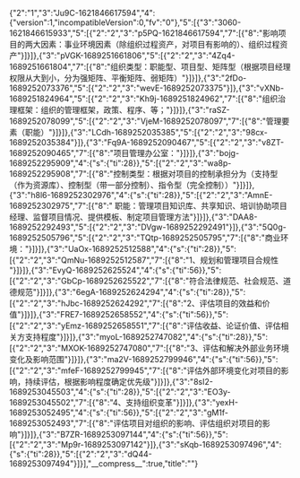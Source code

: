 {"2":"1","3":"Ju9C-1621846617594","4":{"version":1,"incompatibleVersion":0,"fv":"0"},"5":[{"3":"3060-1621846615933","5":[{"2":"2","3":"p5PQ-1621846617594","7":[{"8":"影响项目的两大因素：事业环境因素（除组织过程资产，对项目有影响的）、组织过程资产"}]}]},{"3":"pVGK-1689251661806","5":[{"2":"2","3":"4Zq4-1689251661804","7":[{"8":"组织类型：职能型、项目型、矩阵型（根据项目经理权限从大到小，分为强矩阵、平衡矩阵、弱矩阵）"}]}]},{"3":"2fDo-1689252073376","5":[{"2":"2","3":"wevE-1689252073375"}]},{"3":"vXNb-1689251824964","5":[{"2":"2","3":"Kh9j-1689251824962","7":[{"8":"组织治理框架：组织的管理框架，政策、程序、等；"}]}]},{"3":"raSZ-1689252078099","5":[{"2":"2","3":"VjeM-1689252078097","7":[{"8":"管理要素（职能）"}]}]},{"3":"LCdh-1689252035385","5":[{"2":"2","3":"98cx-1689252035384"}]},{"3":"Fq9A-1689252090467","5":[{"2":"2","3":"v8ZT-1689252090465","7":[{"8":"项目管理办公室："}]}]},{"3":"bojg-1689252295909","4":{"s":{"ti":28}},"5":[{"2":"2","3":"wa8p-1689252295908","7":[{"8":"控制类型：根据对项目的控制承担分为（支持型（作为资源库）、控制型（带一部分控制）、指令型（完全控制））"}]}]},{"3":"h8l6-1689252302976","4":{"s":{"ti":28}},"5":[{"2":"2","3":"AmnE-1689252302975","7":[{"8":" 职能：管理项目知识库、共享知识、培训协助项目经理、监督项目情况、提供模板、制定项目管理方法"}]}]},{"3":"DAA8-1689252292493","5":[{"2":"2","3":"DVgw-1689252292491"}]},{"3":"5Q0g-1689252505796","5":[{"2":"2","3":"TQtp-1689252505795","7":[{"8":"商业环境："}]}]},{"3":"UaOx-1689252512588","4":{"s":{"ti":28}},"5":[{"2":"2","3":"QmNu-1689252512587","7":[{"8":"1、规划和管理项目合规性 "}]}]},{"3":"EvyQ-1689252625524","4":{"s":{"ti":56}},"5":[{"2":"2","3":"GbCp-1689252625522","7":[{"8":"符合法律规范、社会规范、道德规范"}]}]},{"3":"6egA-1689252624294","4":{"s":{"ti":28}},"5":[{"2":"2","3":"hJbc-1689252624292","7":[{"8":"2、评估项目的效益和价值"}]}]},{"3":"FRE7-1689252658552","4":{"s":{"ti":56}},"5":[{"2":"2","3":"yEmz-1689252658551","7":[{"8":"评估收益、论证价值、评估相关方支持程度"}]}]},{"3":"myoL-1689252747082","4":{"s":{"ti":28}},"5":[{"2":"2","3":"MXOK-1689252747080","7":[{"8":"3、评估和解决外部业务环境变化及影响范围"}]}]},{"3":"ma2V-1689252799946","4":{"s":{"ti":56}},"5":[{"2":"2","3":"mfeF-1689252799945","7":[{"8":"评估外部环境变化对项目的影响，持续评估，根据影响程度确定优先级"}]}]},{"3":"8sI2-1689253045503","4":{"s":{"ti":28}},"5":[{"2":"2","3":"EO3y-1689253045502","7":[{"8":"4、支持组织变革"}]}]},{"3":"yexH-1689253052495","4":{"s":{"ti":56}},"5":[{"2":"2","3":"gM1f-1689253052493","7":[{"8":"评估项目对组织的影响、评估组织对项目的影响"}]}]},{"3":"B7ZR-1689253097144","4":{"s":{"ti":56}},"5":[{"2":"2","3":"Mp9r-1689253097142"}]},{"3":"sKqb-1689253097496","4":{"s":{"ti":28}},"5":[{"2":"2","3":"dQ44-1689253097494"}]}],"\_\_compress\_\_":true,"title":""}